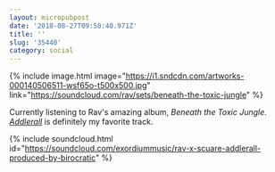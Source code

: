 ```yaml
---
layout: micropubpost
date: '2018-08-27T09:50:40.971Z'
title: ''
slug: '35440'
category: social
---
```

{% include image.html image=&quot;https://i1.sndcdn.com/artworks-000140506511-wsf65o-t500x500.jpg&quot; link=&quot;https://soundcloud.com/rav/sets/beneath-the-toxic-jungle&quot; %}

Currently listening to Rav&#39;s amazing album, _Beneath the Toxic Jungle_. [ _Addlerall_](https://soundcloud.com/exordiummusic/rav-x-scuare-addlerall-produced-by-birocratic?in=rav/sets/beneath-the-toxic-jungle) is definitely my favorite track. 

{% include soundcloud.html id=&quot;https://soundcloud.com/exordiummusic/rav-x-scuare-addlerall-produced-by-birocratic&quot; %}
